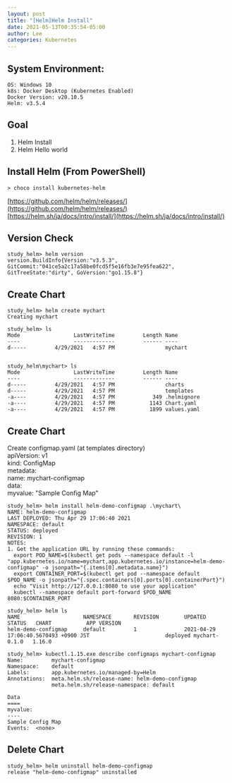 ```yaml
---
layout: post
title: "[Helm]Helm Install"
date: 2021-05-13T00:35:54-05:00
author: Lee
categories: Kubernetes
---
```


## System Environment:
    OS: Windows 10
    k8s: Docker Desktop (Kubernetes Enabled)
    Docker Version: v20.10.5
    Helm: v3.5.4

## Goal
1. Helm Install
2. Helm Hello world 


## Install Helm (From PowerShell)
    > choco install kubernetes-helm  
[https://github.com/helm/helm/releases/](https://github.com/helm/helm/releases/)  
[https://helm.sh/ja/docs/intro/install/](https://helm.sh/ja/docs/intro/install/)  

## Version Check
    study_helm> helm version
	version.BuildInfo{Version:"v3.5.3", GitCommit:"041ce5a2c17a58be0fcd5f5e16fb3e7e95fea622", GitTreeState:"dirty", GoVersion:"go1.15.8"}

## Create Chart
    study_helm> helm create mychart
	Creating mychart

    study_helm> ls
	Mode                 LastWriteTime         Length Name
	----                 -------------         ------ ----
	d-----         4/29/2021   4:57 PM                mychart


    study_helm\mychart> ls	
	Mode                 LastWriteTime         Length Name
	----                 -------------         ------ ----
	d-----         4/29/2021   4:57 PM                charts
	d-----         4/29/2021   4:57 PM                templates
	-a----         4/29/2021   4:57 PM            349 .helmignore
	-a----         4/29/2021   4:57 PM           1143 Chart.yaml
	-a----         4/29/2021   4:57 PM           1899 values.yaml

  


## Create Chart
Create configmap.yaml (at templates directory)  
    apiVersion: v1  
    kind: ConfigMap  
    metadata:   
    name: mychart-configmap  
    data:  
    myvalue: "Sample Config Map"  

    study_helm> helm install helm-demo-configmap .\mychart\
	NAME: helm-demo-configmap
	LAST DEPLOYED: Thu Apr 29 17:06:40 2021
	NAMESPACE: default
	STATUS: deployed
	REVISION: 1
	NOTES:
	1. Get the application URL by running these commands:
	  export POD_NAME=$(kubectl get pods --namespace default -l "app.kubernetes.io/name=mychart,app.kubernetes.io/instance=helm-demo-configmap" -o jsonpath="{.items[0].metadata.name}")
	  export CONTAINER_PORT=$(kubectl get pod --namespace default $POD_NAME -o jsonpath="{.spec.containers[0].ports[0].containerPort}")
	  echo "Visit http://127.0.0.1:8080 to use your application"
	  kubectl --namespace default port-forward $POD_NAME 8080:$CONTAINER_PORT

    study_helm> helm ls
	NAME                    NAMESPACE       REVISION        UPDATED                                                      STATUS   CHART           APP VERSION
	helm-demo-configmap     default         1               2021-04-29 17:06:40.5670493 +0900 JST                        deployed mychart-0.1.0   1.16.0

    study_helm> kubectl.1.15.exe describe configmaps mychart-configmap
	Name:         mychart-configmap
	Namespace:    default
	Labels:       app.kubernetes.io/managed-by=Helm
	Annotations:  meta.helm.sh/release-name: helm-demo-configmap
	              meta.helm.sh/release-namespace: default

	Data
	====
	myvalue:
	----
	Sample Config Map
	Events:  <none>


## Delete Chart  
    study_helm> helm uninstall helm-demo-configmap
    release "helm-demo-configmap" uninstalled

